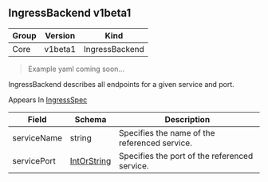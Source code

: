 ## IngressBackend v1beta1

Group        | Version     | Kind
------------ | ---------- | -----------
Core | v1beta1 | IngressBackend

> Example yaml coming soon...



IngressBackend describes all endpoints for a given service and port.

<aside class="notice">
Appears In  <a href="#ingressspec-v1beta1">IngressSpec</a> </aside>

Field        | Schema     | Description
------------ | ---------- | -----------
serviceName | string | Specifies the name of the referenced service.
servicePort | [IntOrString](#intorstring-intstr) | Specifies the port of the referenced service.

